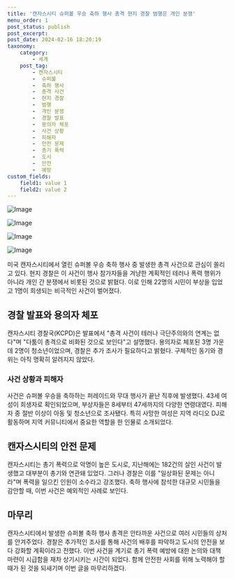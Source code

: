 ```yaml
---
title: '캔자스시티 슈퍼볼 우승 축하 행사 총격 현지 경찰 범행은 개인 분쟁'
menu_order: 1
post_status: publish
post_excerpt: 
post_date: 2024-02-16 18:20:19
taxonomy:
    category:
        - 세계
    post_tag:
        - 캔자스시티
        -  슈퍼볼
        -  축하 행사
        -  총격 사건
        -  현지 경찰
        -  범행
        -  개인 분쟁
        -  경찰 발표
        -  용의자 체포
        -  사건 상황
        -  피해자
        -  안전 문제
        -  총기 폭력
        -  도시
        -  안전
        -  예방
custom_fields:
    field1: value 1
    field2: value 2
---
```


![Image](https://imgnews.pstatic.net/image/005/2024/02/16/2024021606262743310_1708032388_0019169473_20240216063001381.jpg?type=w647)

![Image](https://imgnews.pstatic.net/image/005/2024/02/16/2024021606271543313_1708032436_0019169473_20240216063001387.jpg?type=w647)

![Image](https://imgnews.pstatic.net/image/005/2024/02/16/2024021606264343311_1708032404_0019169473_20240216063001392.jpg?type=w647)

![Image](https://imgnews.pstatic.net/image/005/2024/02/16/2024021606265043312_1708032413_0019169473_20240216063001397.jpg?type=w647)

미국 캔자스시티에서 열린 슈퍼볼 우승 축하 행사 중 발생한 총격 사건으로 관심이 쏠리고 있다. 현지 경찰은 이 사건이 행사 참가자들을 겨냥한 계획적인 테러나 폭력 행위가 아니라 개인 간 분쟁에서 비롯된 것으로 밝혔다. 이로 인해 22명의 시민이 부상을 입었고 1명이 희생되는 비극적인 사건이 벌어졌다.
## 경찰 발표와 용의자 체포
캔자스시티 경찰국(KCPD)은 발표에서 "총격 사건이 테러나 극단주의와의 연계는 없다"며 "다툼이 총격으로 비화된 것으로 보인다"고 설명했다. 용의자로 체포된 3명 가운데 2명이 청소년이었으며, 경찰은 추가 조사가 필요하다고 밝혔다. 구체적인 동기와 경위는 아직 명확히 알려지지 않았다.
### 사건 상황과 피해자
사건은 슈퍼볼 우승을 축하하는 퍼레이드와 무대 행사가 끝난 직후에 발생했다. 43세 여성이 희생자로 확인되었으며, 부상자들은 8세부터 47세까지의 다양한 연령대였다. 피해자 중 절반 이상이 아동 및 청소년으로 조사됐다. 특히 사망한 여성은 지역 라디오 DJ로 활동하며 지역 커뮤니티에서 중요한 역할을 한 인물로 소개되었다.
## 캔자스시티의 안전 문제
캔자스시티는 총기 폭력으로 악명이 높은 도시로, 지난해에는 182건의 살인 사건이 발생했고 대부분이 총기와 연관돼 있었다. 그러나 경찰은 이를 "일상화된 문제는 아니라"며 폭력을 일으킨 인원이 소수라고 강조했다. 축하 행사에 참석한 대규모 시민들을 감안할 때, 이번 사건은 예외적인 사례로 보인다.
## 마무리
캔자스시티에서 발생한 슈퍼볼 축하 행사 총격은 안타까운 사건으로 여러 시민들의 상처를 안겨주었다. 경찰은 추가적인 조사를 통해 사건의 배후를 파악하고 도시의 안전을 보다 강화할 계획이라고 전했다. 이번 사건을 계기로 총기 폭력 예방에 대한 논의와 대책 마련이 시급함을 재차 상기시키는 시간이 되었다. 함께 안전한 사회를 위해 노력해야 할 때가 된 것을 되새기며 이번 글을 마무리하겠다.

